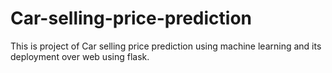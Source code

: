# Car-selling-price-prediction
This is project of Car selling price prediction using machine learning and its deployment over web using flask. 
